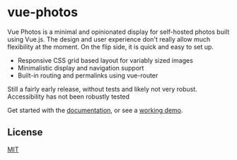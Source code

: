 # vue-photos

Vue Photos is a minimal and opinionated display for self-hosted photos built using Vue.js. The design and user experience don't really allow much flexibility at the moment. On the flip side, it is quick and easy to set up.

- Responsive CSS grid based layout for variably sized images
- Minimalistic display and navigation support
- Built-in routing and permalinks using vue-router

Still a fairly early release, without tests and likely not very robust. Accessibility has not been robustly tested

Get started with the [documentation](https://ankitahuja.com/vue-photos), or see a [working demo](https://ankitahuja.com/photography).

## License

[MIT](http://opensource.org/licenses/MIT)
